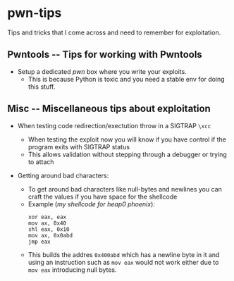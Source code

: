 # pwn-tips
Tips and tricks that I come across and need to remember for exploitation.

## Pwntools -- Tips for working with Pwntools

- Setup a dedicated _pwn_ box where you write your exploits. 
  - This is because Python is toxic and you need a stable env for doing this stuff.

## Misc -- Miscellaneous tips about exploitation

- When testing code redirection/exectution throw in a SIGTRAP `\xcc`
  - When testing the exploit now you will know if you have control if the program exits with SIGTRAP status
  - This allows validation without stepping through a debugger or trying to attach

- Getting around bad characters:
  - To get around bad characters like null-bytes and newlines you can craft the values if you have space for the shellcode
  - Example (_my shellcode for heap0 phoenix_):
    ```assembly
    xor eax, eax
    mov ax, 0x40
    shl eax, 0x10
    mov ax, 0x0abd
    jmp eax
    ```
  - This builds the addres `0x400abd` which has a newline byte in it and using an instruction such as `mov eax` would not work either due to `mov eax` introducing null bytes.

